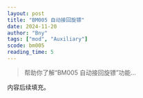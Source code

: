 ```yaml
---
layout: post
title: "BM005 自动接回旋镖"
date: 2024-11-20
author: "Bny"
tags: ["mod", "Auxiliary"]
scode: bm005
reading_time: 5
---
```


> 帮助你了解“BM005 自动接回旋镖”功能...

内容后续填充。
